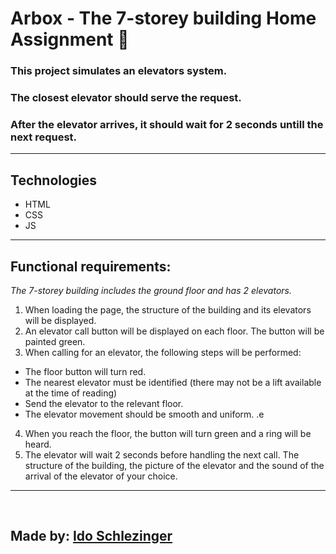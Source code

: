 ﻿# Arbox - The 7-storey building Home Assignment 🚀

### This project simulates an elevators system.

### The closest elevator should serve the request.

### After the elevator arrives, it should wait for 2 seconds untill the next request.

---

## Technologies

- HTML
- CSS
- JS

---

## Functional requirements:

_The 7-storey building includes the ground floor and has 2 elevators._

 1. When loading the page, the structure of the building and its elevators will be displayed.
 2. An elevator call button will be displayed on each floor. The button will be painted green.
 3. When calling for an elevator, the following steps will be performed:
  - The floor button will turn red.
  - The nearest elevator must be identified (there may not be a lift available at the time of reading)
  - Send the elevator to the relevant floor.
  - The elevator movement should be smooth and uniform. .e
4. When you reach the floor, the button will turn green and a ring will be heard.
5. The elevator will wait 2 seconds before handling the next call.
   The structure of the building, the picture of the elevator and the sound of the arrival of the elevator of your choice.

---

<br/>

## Made by: [Ido Schlezinger](https://www.linkedin.com/in/ido-schlezinger/)
